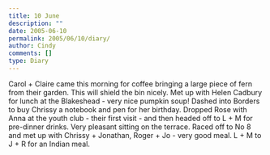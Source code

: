 ```yaml
---
title: 10 June
description: ""
date: 2005-06-10
permalink: 2005/06/10/diary/
author: Cindy
comments: []
type: Diary
---
```


Carol + Claire came this morning for coffee bringing a large piece of fern from their garden. This will shield the bin nicely. Met up with Helen Cadbury for lunch at the Blakeshead - very nice pumpkin soup! Dashed into Borders to buy Chrissy a notebook and pen for her birthday. Dropped Rose with Anna at the youth club - their first visit - and then headed off to L + M for pre-dinner drinks. Very pleasant sitting on the terrace. Raced off to No 8 and met up with Chrissy + Jonathan, Roger + Jo - very good meal. L + M to J + R for an Indian meal.
